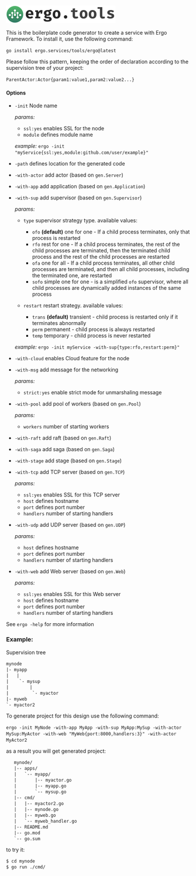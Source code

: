 <a href="https://ergo.services"><img src="../.github/logo.green.svg" alt="Ergo Framework" width="298" height="49"></a>

This is the boilerplate code generator to create a service with Ergo Framework. To install it, use the following command:

  `go install ergo.services/tools/ergo@latest`

Please follow this pattern, keeping the order of declaration according to the supervision tree of your project:

  `ParentActor:Actor{param1:value1,param2:value2...}`

#### Options
  - `-init` Node name

    _params:_
    - `ssl:yes` enables SSL for the node
    - `module` defines module name

    _example:_
       `ergo -init "myService{ssl:yes,module:github.com/user/example}"`
  - `-path` defines location for the generated code
  - `-with-actor` add actor (based on `gen.Server`)
  - `-with-app` add application (based on `gen.Application`)
  - `-with-sup` add supervisor (based on `gen.Supervisor`)

    _params:_
    - `type` supervisor strategy type. available values:
      
        * `ofo` **(default)** one for one - If a child process terminates, only that process is restarted 
        * `rfo` rest for one - If a child process terminates, the rest of the child processes are terminated, then the terminated child process and the rest of the child processes are restarted
        * `ofa` one for all - If a child process terminates, all other child processes are terminated, and then all child processes, including the terminated one, are restarted
        * `sofo` simple one for one - is a simplified `ofo` supervisor, where all child processes are dynamically added instances of the same process
        	
    - `restart` restart strategy. available values:
	 
        * `trans` **(default)** transient - child process is restarted only if it terminates abnormally
        * `perm` permanent - child process is always restarted
        * `temp` temporary - child process is never restarted
       
    _example:_
       `ergo -init myService -with-sup{type:rfo,restart:perm}"`
  - `-with-cloud` enables Cloud feature for the node
  - `-with-msg` add message for the networking

    _params:_
	- `strict:yes` enable strict mode for unmarshaling message
  - `-with-pool` add pool of workers (based on `gen.Pool`)

    _params:_
	- `workers` number of starting workers
  - `-with-raft` add raft (based on `gen.Raft`)
  - `-with-saga` add saga (based on `gen.Saga`)
  - `-with-stage` add stage (based on `gen.Stage`)
  - `-with-tcp` add TCP server (based on `gen.TCP`)

    _params:_
    - `ssl:yes` enables SSL for this TCP server
    - `host` defines hostname
    - `port` defines port number
	- `handlers` number of starting handlers
  - `-with-udp` add UDP server (based on `gen.UDP`)

    _params:_
    - `host` defines hostname
    - `port` defines port number
	- `handlers` number of starting handlers
  - `-with-web` add Web server (based on `gen.Web`)

    _params:_
    - `ssl:yes` enables SSL for this Web server
    - `host` defines hostname
    - `port` defines port number
	- `handlers` number of starting handlers

   See `ergo -help` for more information

   ### Example:

   Supervision tree
   ```
   mynode
   |- myapp
   |   |
   |    `- mysup
   |        |
   |         `- myactor
   |- myweb
   `- myactor2
   ```

   To generate project for this design use the following command:

   `ergo -init MyNode -with-app MyApp -with-sup MyApp:MySup -with-actor MySup:MyActor -with-web "MyWeb{port:8000,handlers:3}" -with-actor MyActor2`

   as a result you will get generated project:

   ```
      mynode/
      |-- apps/
      |   `-- myapp/
      |       |-- myactor.go
      |       |-- myapp.go
      |       `-- mysup.go
      |-- cmd/
      |   |-- myactor2.go
      |   |-- mynode.go
      |   |-- myweb.go
      |   `-- myweb_handler.go
      |-- README.md
      |-- go.mod
      `-- go.sum
   ```

   to try it:
   ```
   $ cd mynode
   $ go run ./cmd/
   ```

